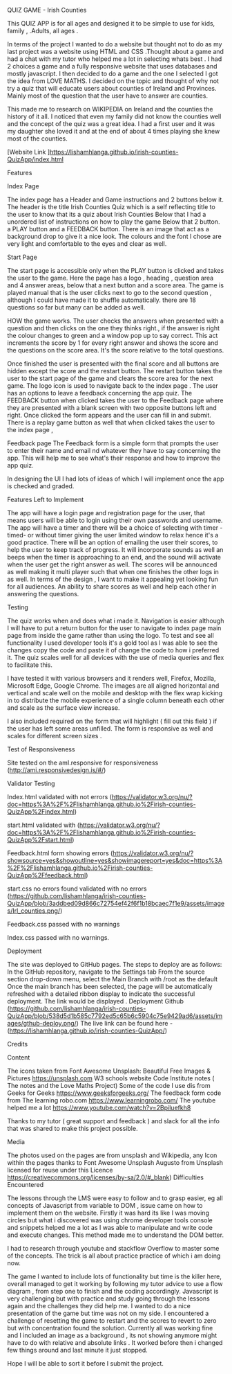 QUIZ GAME - Irish Counties

This QUIZ APP is for all ages and designed it to be simple to use for kids, family , .Adults,  all ages .

In terms of the project I wanted to do a website but thought not to do as my last project was a website using HTML  and CSS .Thought about a game and had a chat with my tutor who helped me a lot in selecting whats best . I had 2 choices a game and a fully responsive website that uses databases and mostly javascript. I then decided to do a game and the one I selected  I got the idea from LOVE MATHS. I decided on the topic and thought of why not try a quiz that will educate users about counties of Ireland and Provinces. Mainly most of the question that the user have to answer are counties.

This made me to research on WIKIPEDIA on Ireland and the counties the history of it all. I noticed that even my family did not know the counties well and the concept of the quiz was a great idea.
I had a first user and it was my daughter she loved it and at the end of about 4 times playing she knew most of the counties.

[Website Link ]<https://lishamhlanga.github.io/irish-counties-QuizApp/index.html>

Features

Index Page

The index page has a Header and Game instructions and 2 buttons  below it.
The header is the title Irish Counties Quiz which is a self reflecting title to the user to know that its a quiz about Irish Counties
Below that I had a unordered list of instructions on how to play the game
Below that  2 button. a PLAY button and a FEEDBACK button.
There is an image that act as a background drop to give it a nice look. 
The colours and the font I chose are very light and comfortable to the eyes and clear as well.

Start Page

The start page is accessible only when the PLAY button is clicked and takes the user to the game.
Here the page has a logo , heading , question area and 4 answer areas, below that a next button and a score area.
The game is played manual that is the user clicks next to go to the second question , although I could have made it to shuffle automatically.
there are 18 questions so far but many can be added as well.

HOW the game works. The user checks the answers when presented with a question and then clicks on the one they thinks right., if the answer is right the colour changes to green and a window pop up to say correct. This act increments the score by 1 for every right answer and shows the score and the questions on the score area. It's the score relative to the total questions.

Once finished the user is presented with the final score and all buttons are hidden except the score and the restart button.
The restart button takes the user to the start page of the game and clears the score area for the next game.
The logo icon is used to navigate back to the index page .
The user has an options to leave a feedback concerning the app quiz. The FEEDBACK button  when clicked takes the user to the Feedback page where they are presented with a blank screen with two opposite buttons left and right. Once clicked the form appears and the user can fill in and submit.
There is a replay game button as well that when clicked takes the user to the index page ,

Feedback page
The Feedback form is a simple form that prompts the user to enter their name and email nd whatever they have to say concerning the app. This will help me to see what's their response and how to improve the app quiz.

In designing the UI I had lots of ideas of which I will implement once the app is checked and graded.

Features Left to Implement

The app will have a login page and registration page for the user, that means users will be able to login using their own passwords and username.
The app will have a timer and there will be a choice of selecting with timer -timed- or without timer giving the user limited window to relax hence it's a good practice.
There will be an option of emailing the user their scores, to help the user to keep track of progress.
It will incorporate sounds as well an beeps when the timer is approaching to an end, and the sound will activate when the user get the right answer as well.
The scores will be announced as well making it multi player such that when one finishes the other logs in as well.
In terms of the design , I want to make it appealing yet looking fun for all audiences.
An ability to share scores as well and help each other in answering the questions.

Testing

The quiz works when and does what i made it. Navigation is easier although I will have to put a return button for the user to navigate to index page main page from inside the game rather than using the logo. To test and see all functionality I used developer tools it's a gold tool as I was able to see the changes copy the code and paste it of change the code to how i preferred it. The quiz scales well for all devices with the use of media queries and flex to facilitate this.

I have tested it with various browsers and it renders well, Firefox, Mozilla, Microsoft Edge, Google Chrome. The images are all aligned horizontal and vertical and scale well on the mobile and desktop with the flex wrap kicking in to distribute the mobile experience of a single column beneath each other and scale as the surface view increase.

I also included required on the form that will highlight ( fill out this field ) if the user has left some areas unfilled. The form is responsive as well and scales for different screen sizes .

Test of Responsiveness

Site tested on the amI.responsive for responsiveness (<http://ami.responsivedesign.is/#/>)

Validator Testing

Index.html validated with not errors (<https://validator.w3.org/nu/?doc=https%3A%2F%2Flishamhlanga.github.io%2Firish-counties-QuizApp%2Findex.html>)

start.html validated with (<https://validator.w3.org/nu/?doc=https%3A%2F%2Flishamhlanga.github.io%2Firish-counties-QuizApp%2Fstart.html>)

Feedback.html form showing errors  (<https://validator.w3.org/nu/?showsource=yes&showoutline=yes&showimagereport=yes&doc=https%3A%2F%2Flishamhlanga.github.io%2Firish-counties-QuizApp%2Ffeedback.html>)

start.css no errors found  validated with no errors (<https://github.com/lishamhlanga/irish-counties-QuizApp/blob/3addbed09d866c72754ef42f6f1b18bcaec7f1e9/assets/images/Irl_counties.png/>)

Feedback.css passed with no warnings

Index.css passed with no warnings.

Deployment


The site was deployed to GitHub pages. The steps to deploy are as follows:
In the GitHub repository, navigate to the Settings tab
From the source section drop-down menu, select the Main Branch with /root as the default
Once the main branch has been selected, the page will be automatically refreshed with a detailed ribbon display to indicate the successful deployment.
The link would be displayed . Deployment Github (<https://github.com/lishamhlanga/irish-counties-QuizApp/blob/538d5d1b585c7792ed5c65b6c5904c75e9429ad6/assets/images/gthub-deploy.png/>)
The live link can be found here - (<https://lishamhlanga.github.io/irish-counties-QuizApp/>)

Credits

Content

The icons  taken from Font Awesome
Unsplash: Beautiful Free Images & Pictures <https://unsplash.com>
W3 schools website
Code Institute notes ( The notes and the Love Maths Project)
Some of the code I use dis from Geeks for Geeks <https://www.geeksforgeeks.org/>
The feedback form code from The learning robo.com <https://www.learningrobo.com/>
The youtube helped me a lot <https://www.youtube.com/watch?v=2Bpiluefkh8>

Thanks to my tutor ( great support and feedback ) and slack for all the info that was shared to make this project possible.

Media

The photos used on the pages are from unsplash and Wikipedia, any Icon within the pages thanks to Font Awesome
Unsplash
Augusto from Unsplash  licensed for reuse under this Licence <https://creativecommons.org/licenses/by-sa/2.0/#_blank>)
Difficulties Encountered

The lessons through the LMS were easy to follow and to grasp easier, eg all concepts of Javascript from variable to DOM , issue came on how to implement them on the website. Firstly it was hard its like I was moving circles but what i discovered was using chrome developer tools console and snippets helped me a lot as I was able to manipulate and write code and execute changes. This method made me to understand the DOM better.

I had to research through youtube and stackflow  Overflow to master some of the concepts. The trick is all about practice practice of which i am doing now.

The game I wanted to include lots of functionality but time is the killer here, overall managed to get it working by following my tutor advice to use a flow diagram , from step one to finish and the coding accordingly.
Javascript is very challenging but with practice and  study going through the lessons again and the challenges they did help me.
I wanted to do a nice presentation of the game but time was not on my side.
I encountered a challenge of resetting the game to  restart and the scores to revert to zero but with concentration found the solution.
Currently all was working fine and I included an image as a background , its not showing anymore might have to do with relative and absolute links . It worked before then i changed few things around and last minute it just stopped.

Hope I will be able to sort it before I submit the project.


